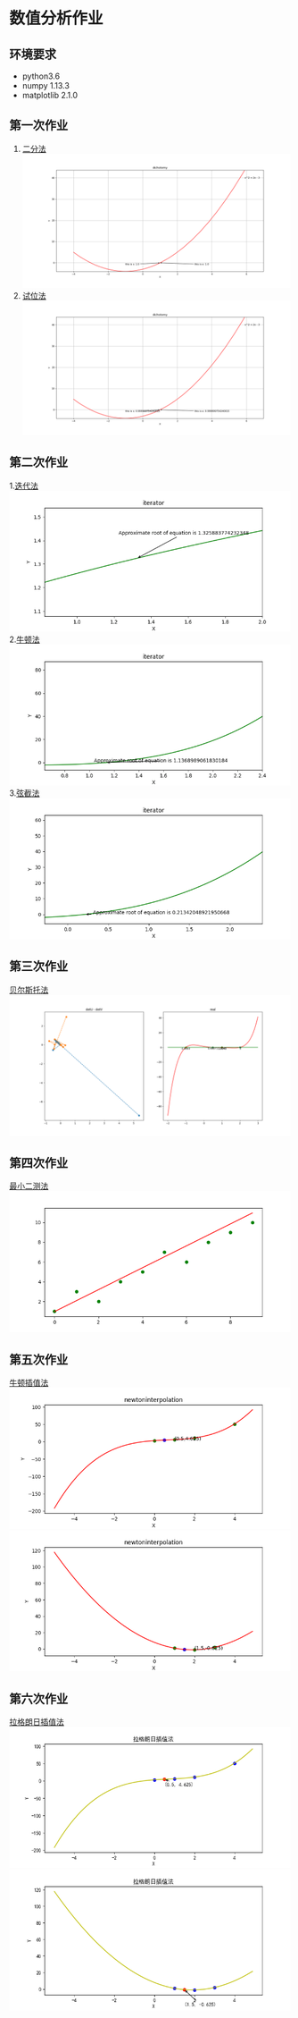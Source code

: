 # 数值分析作业
## 环境要求
* python3.6
* numpy 1.13.3
* matplotlib 2.1.0
## 第一次作业
1. [二分法](./第一次作业/dichotomy.py)  
   ![](./第一次作业/二分法结果图.png)
2. [试位法](./第一次作业/testpositionmethod.py)
   ![](./第一次作业/试位法结果图.png)
## 第二次作业
1.[迭代法](第二次作业/迭代法/fixedPointIteration.py)  
  ![](第二次作业/迭代法/iterator.gif)  
2.[牛顿法](第二次作业/牛顿法/newtonIterator.py)  
  ![](第二次作业/牛顿法/iterator.gif)  
3.[弦截法](第二次作业/弦截法/secantMethod.py)  
  ![](第二次作业/弦截法/iterator2.gif)  
## 第三次作业
[贝尔斯托法](./第三次作业/bairstow.py)
![](./第三次作业/bairstow.png)
## 第四次作业
[最小二测法](./第四次作业/leastsquaremethod.py)
![](./第四次作业/最小二乘.png)
## 第五次作业
[牛顿插值法](./第五次作业/newtoninterpolation.py)
![](./第五次作业/newton0.png)
![](./第五次作业/newton1.png)
## 第六次作业
[拉格朗日插值法](./第六次作业/lagrangeinterpolation.py)
![](./第六次作业/largange0.png)
![](./第六次作业/largange1.png)